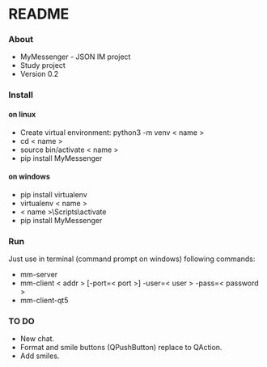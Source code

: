 # README #

### About ###

* MyMessenger - JSON IM project
* Study project
* Version 0.2

### Install ###

#### on linux ####
* Create virtual environment: python3 -m venv < name >
* cd < name >
* source bin/activate < name >
* pip install MyMessenger

#### on windows ####
* pip install virtualenv
* virtualenv < name >
* < name >\Scripts\activate
* pip install MyMessenger

### Run ###

Just use in terminal (command prompt on windows) following commands:
* mm-server
* mm-client < addr > [-port=< port >] -user=< user > -pass=< password >
* mm-client-qt5

### TO DO ###

* New chat.
* Format and smile buttons (QPushButton) replace to QAction.
* Add smiles.
